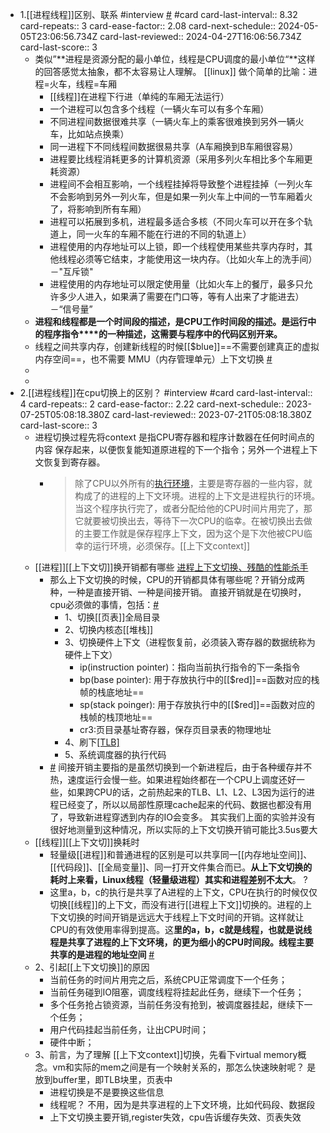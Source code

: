 - 1.[[进程线程]]区别、联系 #interview [#](https://www.zhihu.com/question/25532384) #card
  card-last-interval:: 8.32
  card-repeats:: 3
  card-ease-factor:: 2.08
  card-next-schedule:: 2024-05-05T23:06:56.734Z
  card-last-reviewed:: 2024-04-27T16:06:56.734Z
  card-last-score:: 3
	- 类似”**进程是资源分配的最小单位，线程是CPU调度的最小单位“**这样的回答感觉太抽象，都不太容易让人理解。 [[linux]] 
	  做个简单的比喻：进程=火车，线程=车厢
		- [[线程]]在进程下行进（单纯的车厢无法运行）
		- 一个进程可以包含多个线程（一辆火车可以有多个车厢）
		- 不同进程间数据很难共享（一辆火车上的乘客很难换到另外一辆火车，比如站点换乘）
		- 同一进程下不同线程间数据很易共享（A车厢换到B车厢很容易）
		- 进程要比线程消耗更多的计算机资源（采用多列火车相比多个车厢更耗资源）
		- 进程间不会相互影响，一个线程挂掉将导致整个进程挂掉（一列火车不会影响到另外一列火车，但是如果一列火车上中间的一节车厢着火了，将影响到所有车厢）
		- 进程可以拓展到多机，进程最多适合多核（不同火车可以开在多个轨道上，同一火车的车厢不能在行进的不同的轨道上）
		- 进程使用的内存地址可以上锁，即一个线程使用某些共享内存时，其他线程必须等它结束，才能使用这一块内存。（比如火车上的洗手间）－"互斥锁"
		- 进程使用的内存地址可以限定使用量（比如火车上的餐厅，最多只允许多少人进入，如果满了需要在门口等，等有人出来了才能进去）－“信号量”
	- **进程和线程都是一个时间段的描述，是CPU工作时间段的描述。是运行中的程序指令****的一种描述，这需要与程序中的代码区别开来。**
	- 线程之间共享内存，创建新线程的时候[[$blue]]==不需要创建真正的虚拟内存空间==，也不需要 MMU（内存管理单元）上下文切换 [#](https://zhuanlan.zhihu.com/p/300613281)
	-
	-
- 2.[[进程线程]]在cpu切换上的区别？ #interview #card
  card-last-interval:: 4
  card-repeats:: 2
  card-ease-factor:: 2.22
  card-next-schedule:: 2023-07-25T05:08:18.380Z
  card-last-reviewed:: 2023-07-21T05:08:18.380Z
  card-last-score:: 3
	- 进程切换过程先将context <span class="subw8 red">是指CPU寄存器和程序计数器在任何时间点的内容</span> 保存起来，以便恢复能知道原进程的下一个指令；另外一个进程上下文恢复到寄存器。
		- > 除了CPU以外所有的[执行环境](https://www.zhihu.com/search?q=%E6%89%A7%E8%A1%8C%E7%8E%AF%E5%A2%83&search_source=Entity&hybrid_search_source=Entity&hybrid_search_extra=%7B%22sourceType%22%3A%22answer%22%2C%22sourceId%22%3A81152571%7D)，主要是寄存器的一些内容，就构成了的进程的上下文环境。进程的上下文是进程执行的环境。当这个程序执行完了，或者分配给他的CPU时间片用完了，那它就要被切换出去，等待下一次CPU的临幸。在被切换出去做的主要工作就是保存程序上下文，因为这个是下次他被CPU临幸的运行环境，必须保存。[[上下文context]]
	- [[进程]][[上下文切]]换开销都有哪些  [进程上下文切换、残酷的性能杀手](https://www.cnblogs.com/emperor_zark/archive/2012/12/11/context_switch_1.html)
		- 那么上下文切换的时候，CPU的开销都具体有哪些呢？开销分成两种，一种是直接开销、一种是间接开销。
		  直接开销就是在切换时，cpu必须做的事情，包括：[#](https://zhuanlan.zhihu.com/p/79772089)
			- 1、切换[[页表]]全局目录
			- 2、切换内核态[[堆栈]]
			- 3、切换硬件上下文（进程恢复前，必须装入寄存器的数据统称为硬件上下文）
				- ip(instruction pointer)：指向当前执行指令的下一条指令
				- bp(base pointer): 用于存放执行中的[[$red]]==函数对应的栈帧的栈底地址==
				- sp(stack poinger): 用于存放执行中的[[$red]]==函数对应的栈帧的栈顶地址==
				- cr3:页目录基址寄存器，保存页目录表的物理地址
			- 4、刷下[[TLB]](页表缓存)
			- 5、系统调度器的执行代码
		- [#](https://zhuanlan.zhihu.com/p/79772089) 间接开销主要指的是虽然切换到一个新进程后，由于各种缓存并不热，速度运行会慢一些。如果进程始终都在一个CPU上调度还好一些，如果跨CPU的话，之前热起来的TLB、L1、L2、L3因为运行的进程已经变了，所以以局部性原理cache起来的代码、数据也都没有用了，导致新进程穿透到内存的IO会变多。
		   其实我们上面的实验并没有很好地测量到这种情况，所以实际的上下文切换开销可能比3.5us要大
	- [[线程]][[上下文切]]换耗时
		- 轻量级[[进程]]和普通进程的区别是可以共享同一[[内存地址空间]]、[[代码段]]、[[全局变量]]、同一打开文件集合而已。**从上下文切换的耗时上来看，Linux线程（轻量级进程）其实和进程差别不太大**。 ?
		- 这里a，b，c的执行是共享了A进程的上下文，CPU在执行的时候仅仅切换[[线程]]的上下文，而没有进行[[进程上下文]]切换的。进程的上下文切换的时间开销是远远大于线程上下文时间的开销。这样就让CPU的有效使用率得到提高。这**里的a，b，c就是线程，也就是说线程是共享了进程的上下文环境，的更为细小的CPU时间段。线程主要共享的是进程的地址空间** [#](https://www.zhihu.com/question/25532384)
	- 2、引起[[上下文切换]]的原因
		- 当前任务的时间片用完之后，系统CPU正常调度下一个任务；
		- 当前任务碰到IO阻塞，调度线程将挂起此任务，继续下一个任务；
		- 多个任务抢占锁资源，当前任务没有抢到，被调度器挂起，继续下一个任务；
		- 用户代码挂起当前任务，让出CPU时间；
		- 硬件中断；
	- 3、前言，为了理解 [[上下文context]]切换，先看下virtual memory概念。vm和实际的mem之间是有一个映射关系的，那怎么快速映射呢？ 是放到buffer里，即TLB块里，页表中
		- 进程切换是不是要换这些信息
		- 线程呢？ 不用，因为是共享进程的上下文环境，比如代码段、数据段
		- 上下文切换主要开销,register失效，cpu告诉缓存失效、页表失效
